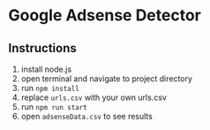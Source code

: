 # Google Adsense Detector

## Instructions

1. install node.js
2. open terminal and navigate to project directory
3. run `npm install`
4. replace `urls.csv` with your own urls.csv
5. run `npm run start`
6. open `adsenseData.csv` to see results